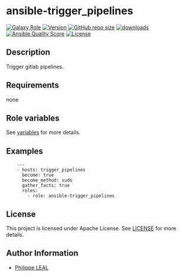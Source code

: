 # ansible-trigger_pipelines

[![Galaxy Role](https://img.shields.io/badge/galaxy-trigger_pipelines-purple?style=flat)](https://galaxy.ansible.com/lotusnoir/trigger_pipelines)
[![Version](https://img.shields.io/github/release/lotusnoir/ansible-trigger_pipelines.svg)](https://github.com/lotusnoir/ansible-trigger_pipelines/releases/latest)
[![GitHub repo size](https://img.shields.io/github/repo-size/lotusnoir/ansible-trigger_pipelines?color=orange&style=flat)](https://galaxy.ansible.com/lotusnoir/trigger_pipelines)
[![downloads](https://img.shields.io/ansible/role/d/)](https://galaxy.ansible.com/lotusnoir/trigger_pipelines)
[![Ansible Quality Score](https://img.shields.io/ansible/quality/)](https://galaxy.ansible.com/lotusnoir/trigger_pipelines)
[![License](https://img.shields.io/badge/license-Apache--2.0-brightgreen?style=flat)](https://opensource.org/licenses/Apache-2.0)

## Description

Trigger gitlab pipelines.
## Requirements

none

## Role variables

See [variables](/defaults/main.yml) for more details.

## Examples

        ---
        - hosts: trigger_pipelines
          become: true
          become_method: sudo
          gather_facts: true
          roles:
            - role: ansible-trigger_pipelines


## License

This project is licensed under Apache License. See [LICENSE](/LICENSE) for more details.

## Author Information

- [Philippe LEAL](https://github.com/lotusnoir)
